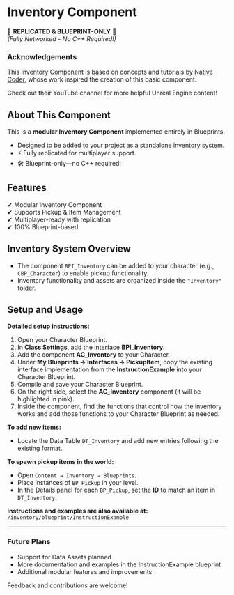# Inventory Component  
🚀 **REPLICATED & BLUEPRINT-ONLY** 🚀  
*(Fully Networked - No C++ Required!)*  

### Acknowledgements  
This Inventory Component is based on concepts and tutorials by [Native Coder](https://www.youtube.com/@nativecoder), whose work inspired the creation of this basic component.  

Check out their YouTube channel for more helpful Unreal Engine content!  

## About This Component  
This is a **modular Inventory Component** implemented entirely in Blueprints.  

- Designed to be added to your project as a standalone inventory system.  
- ⚡ Fully replicated for multiplayer support.  
- 🛠 Blueprint-only—no C++ required!  

## Features  
✔ Modular Inventory Component  
✔ Supports Pickup & Item Management  
✔ Multiplayer-ready with replication  
✔ 100% Blueprint-based  

## Inventory System Overview  
- The component `BPI_Inventory` can be added to your character (e.g., `CBP_Character`) to enable pickup functionality.  
- Inventory functionality and assets are organized inside the `"Inventory"` folder.  

## Setup and Usage  

**Detailed setup instructions:**  

1. Open your Character Blueprint.  
2. In **Class Settings**, add the interface **BPI_Inventory**.  
3. Add the component **AC_Inventory** to your Character.  
4. Under **My Blueprints → Interfaces → PickupItem**, copy the existing interface implementation from the **InstructionExample** into your Character Blueprint.  
5. Compile and save your Character Blueprint.  
6. On the right side, select the **AC_Inventory** component (it will be highlighted in pink).  
7. Inside the component, find the functions that control how the inventory works and add those functions to your Character Blueprint as needed.  

**To add new items:**  
- Locate the Data Table `DT_Inventory` and add new entries following the existing format.  

**To spawn pickup items in the world:**  
- Open `Content → Inventory → Blueprints`.  
- Place instances of `BP_Pickup` in your level.  
- In the Details panel for each `BP_Pickup`, set the **ID** to match an item in `DT_Inventory`.  

**Instructions and examples are also available at:**  
`/inventory/blueprint/InstructionExample`  

---

### Future Plans  
- Support for Data Assets planned  
- More documentation and examples in the InstructionExample blueprint  
- Additional modular features and improvements  

Feedback and contributions are welcome!  
